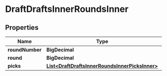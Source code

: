 

# DraftDraftsInnerRoundsInner


## Properties

| Name | Type | Description | Notes |
|------------ | ------------- | ------------- | -------------|
|**roundNumber** | **BigDecimal** |  |  [optional] |
|**round** | **BigDecimal** |  |  [optional] |
|**picks** | [**List&lt;DraftDraftsInnerRoundsInnerPicksInner&gt;**](DraftDraftsInnerRoundsInnerPicksInner.md) |  |  [optional] |



